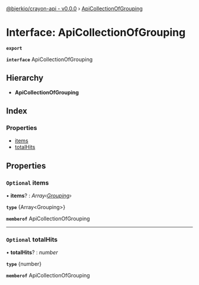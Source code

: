 [@bjerkio/crayon-api - v0.0.0](../README.md) › [ApiCollectionOfGrouping](apicollectionofgrouping.md)

# Interface: ApiCollectionOfGrouping

**`export`** 

**`interface`** ApiCollectionOfGrouping

## Hierarchy

* **ApiCollectionOfGrouping**

## Index

### Properties

* [items](apicollectionofgrouping.md#optional-items)
* [totalHits](apicollectionofgrouping.md#optional-totalhits)

## Properties

### `Optional` items

• **items**? : *Array‹[Grouping](grouping.md)›*

**`type`** {Array&lt;Grouping&gt;}

**`memberof`** ApiCollectionOfGrouping

___

### `Optional` totalHits

• **totalHits**? : *number*

**`type`** {number}

**`memberof`** ApiCollectionOfGrouping

